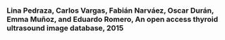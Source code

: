 ### Lina Pedraza, Carlos Vargas, Fabián Narváez, Oscar Durán, Emma Muñoz, and Eduardo Romero, An open access thyroid ultrasound image database, 2015

